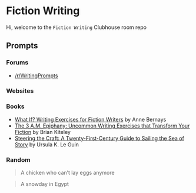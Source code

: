 # Fiction Writing

Hi, welcome to the `Fiction Writing` Clubhouse room repo

## Prompts

### Forums

- [/r/WritingPrompts](https://www.reddit.com/r/WritingPrompts/)

### Websites

### Books

- [What If? Writing Exercises for Fiction Writers](https://www.amazon.com/What-Writing-Exercises-Fiction-Writers/dp/0062720066) by Anne Bernays
- [The 3 A.M. Epiphany: Uncommon Writing Exercises that Transform Your Fiction](https://www.amazon.com/M-Epiphany-Uncommon-Exercises-Transform/dp/1582973512/ref=pd_lpo_14_t_1/147-1790123-3275943) by Brian Kiteley
- [Steering the Craft: A Twenty-First-Century Guide to Sailing the Sea of Story](https://www.amazon.com/dp/B00T2414SC/ref=dp-kindle-redirect?_encoding=UTF8&btkr=1) by Ursula K. Le Guin

### Random

> A chicken who can’t lay eggs anymore

> A snowday in Egypt
